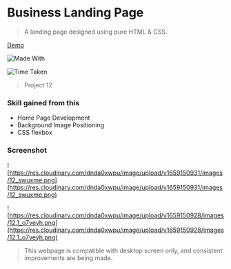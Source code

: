 # Business Landing Page

> A landing page designed using pure HTML & CSS.

[Demo](https://live-class-project-012.netlify.app/ "Demo")

![Made With](https://img.shields.io/badge/Made%20with-HTML%20and%20CSS-brightgreen)

![Time Taken](https://img.shields.io/badge/Time%20Taken-4--4.5%20hrs-red)

> Project 12

### Skill gained from this

- Home Page Development
- Background Image Positioning
- CSS flexbox

### Screenshot

![https://res.cloudinary.com/dnda0xwpu/image/upload/v1659150931/images/12_swuxme.png](https://res.cloudinary.com/dnda0xwpu/image/upload/v1659150931/images/12_swuxme.png)

![https://res.cloudinary.com/dnda0xwpu/image/upload/v1659150928/images/12.1_o7veyh.png](https://res.cloudinary.com/dnda0xwpu/image/upload/v1659150928/images/12.1_o7veyh.png)

> This webpage is compatible with desktop screen only, and consistent improvements are being made.
